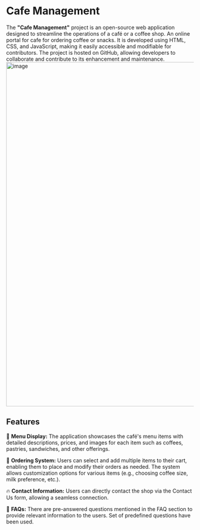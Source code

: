 

# Cafe Management 
The **"Cafe Management"** project is an open-source web application designed to streamline the operations of a café or a coffee shop. An online portal for cafe for ordering coffee or snacks. It is developed using HTML, CSS, and JavaScript, making it easily accessible and modifiable for contributors. The project is hosted on GitHub, allowing developers to collaborate and contribute to its enhancement and maintenance. <br>
<img width="927" alt="image" src="https://github.com/Open-Source-Chandigarh/Cafe-Management/assets/124245507/b5937489-da33-4858-bba2-d81323861292">

## Features
🔰 **Menu Display:** The application showcases the café's menu items with detailed descriptions, prices, and images for each item such as coffees, pastries, sandwiches, and other offerings.

🌟 **Ordering System:** Users can select and add multiple items to their cart, enabling them to place and modify their orders as needed. The system allows customization options for various items (e.g., choosing coffee size, milk preference, etc.).

🔥 **Contact Information:** Users can directly contact the shop via the Contact Us form, allowing a seamless connection.

🌠 **FAQs:** There are pre-answered questions mentioned in the FAQ section to provide relevant information to the users. Set of predefined questions have been used.


